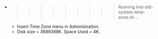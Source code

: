 * >>>>>>>>> Running inst-std-system-time-zone.sh ...
  * Insert Time Zone menu in Administration.
  * Disk size = 3689388K. Space Used = 4K.
